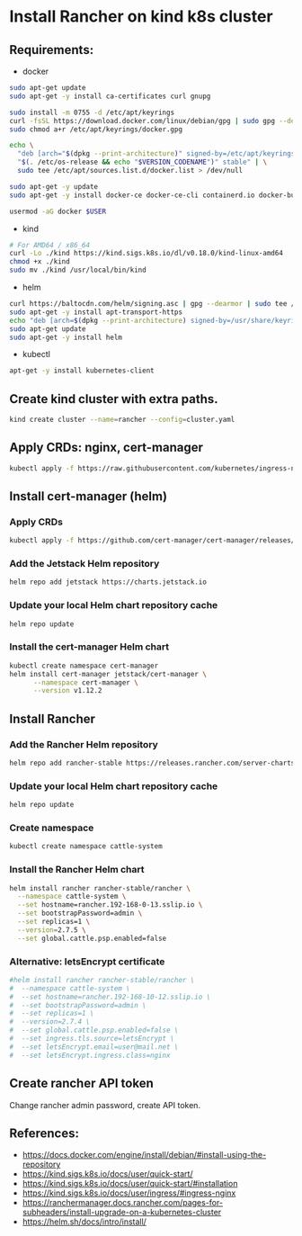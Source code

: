 # Install Rancher on kind k8s cluster

## Requirements:
- docker
```sh
sudo apt-get update
sudo apt-get -y install ca-certificates curl gnupg

sudo install -m 0755 -d /etc/apt/keyrings
curl -fsSL https://download.docker.com/linux/debian/gpg | sudo gpg --dearmor -o /etc/apt/keyrings/docker.gpg
sudo chmod a+r /etc/apt/keyrings/docker.gpg

echo \
  "deb [arch="$(dpkg --print-architecture)" signed-by=/etc/apt/keyrings/docker.gpg] https://download.docker.com/linux/debian \
  "$(. /etc/os-release && echo "$VERSION_CODENAME")" stable" | \
  sudo tee /etc/apt/sources.list.d/docker.list > /dev/null

sudo apt-get -y update
sudo apt-get -y install docker-ce docker-ce-cli containerd.io docker-buildx-plugin docker-compose-plugin

usermod -aG docker $USER
```

- kind
```sh
# For AMD64 / x86_64
curl -Lo ./kind https://kind.sigs.k8s.io/dl/v0.18.0/kind-linux-amd64
chmod +x ./kind
sudo mv ./kind /usr/local/bin/kind
```
- helm
```sh
curl https://baltocdn.com/helm/signing.asc | gpg --dearmor | sudo tee /usr/share/keyrings/helm.gpg > /dev/null
sudo apt-get -y install apt-transport-https
echo "deb [arch=$(dpkg --print-architecture) signed-by=/usr/share/keyrings/helm.gpg] https://baltocdn.com/helm/stable/debian/ all main" | sudo tee /etc/apt/sources.list.d/helm-stable-debian.list
sudo apt-get update
sudo apt-get -y install helm
```
- kubectl
```sh
apt-get -y install kubernetes-client
```

## Create kind cluster with extra paths.

```sh
kind create cluster --name=rancher --config=cluster.yaml
```
## Apply CRDs: nginx, cert-manager

```sh
kubectl apply -f https://raw.githubusercontent.com/kubernetes/ingress-nginx/main/deploy/static/provider/kind/deploy.yaml
```

## Install cert-manager (helm)


### Apply CRDs
```sh
kubectl apply -f https://github.com/cert-manager/cert-manager/releases/download/v1.12.2/cert-manager.crds.yaml
```

### Add the Jetstack Helm repository
```sh
helm repo add jetstack https://charts.jetstack.io
```

### Update your local Helm chart repository cache
```sh
helm repo update
```

### Install the cert-manager Helm chart
```sh
kubectl create namespace cert-manager
helm install cert-manager jetstack/cert-manager \
      --namespace cert-manager \
      --version v1.12.2
```

## Install Rancher

### Add the Rancher Helm repository
```sh
helm repo add rancher-stable https://releases.rancher.com/server-charts/stable
```

### Update your local Helm chart repository cache
```sh
helm repo update
```

### Create namespace
```sh
kubectl create namespace cattle-system
```

### Install the Rancher Helm chart
```sh
helm install rancher rancher-stable/rancher \
  --namespace cattle-system \
  --set hostname=rancher.192-168-0-13.sslip.io \
  --set bootstrapPassword=admin \
  --set replicas=1 \
  --version=2.7.5 \
  --set global.cattle.psp.enabled=false
```

### Alternative: letsEncrypt certificate
```sh
#helm install rancher rancher-stable/rancher \
#  --namespace cattle-system \
#  --set hostname=rancher.192-168-10-12.sslip.io \
#  --set bootstrapPassword=admin \
#  --set replicas=1 \
#  --version=2.7.4 \
#  --set global.cattle.psp.enabled=false \
#  --set ingress.tls.source=letsEncrypt \
#  --set letsEncrypt.email=user@mail.net \
#  --set letsEncrypt.ingress.class=nginx
```


## Create rancher API token
Change rancher admin password, create API token.




## References:
- https://docs.docker.com/engine/install/debian/#install-using-the-repository
- https://kind.sigs.k8s.io/docs/user/quick-start/
- https://kind.sigs.k8s.io/docs/user/quick-start/#installation
- https://kind.sigs.k8s.io/docs/user/ingress/#ingress-nginx
- https://ranchermanager.docs.rancher.com/pages-for-subheaders/install-upgrade-on-a-kubernetes-cluster
- https://helm.sh/docs/intro/install/
